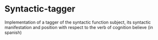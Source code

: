 # Syntactic-tagger

Implementation of a tagger of the syntactic function subject, its syntactic manifestation and position with respect to the verb of cognition believe (in spanish)